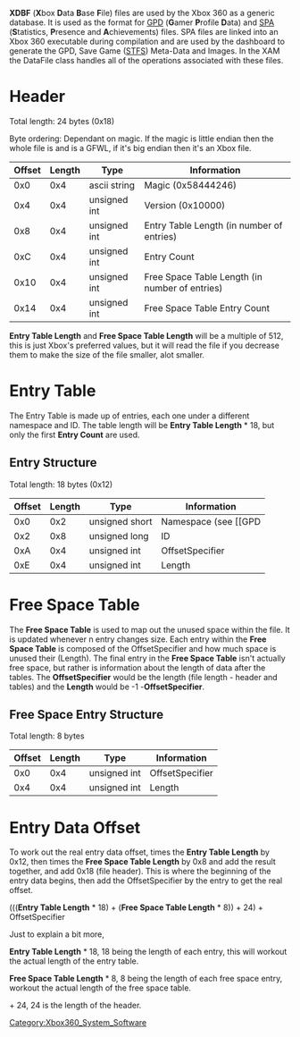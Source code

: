 **XDBF** (**X**box **D**ata **B**ase **F**ile) files are used by the
Xbox 360 as a generic database. It is used as the format for
[GPD](GPD "wikilink") (**G**amer **P**rofile **D**ata) and
[SPA](SPA "wikilink") (**S**tatistics, **P**resence and
**A**chievements) files. SPA files are linked into an Xbox 360
executable during compilation and are used by the dashboard to generate
the GPD, Save Game ([STFS](STFS "wikilink")) Meta-Data and Images. In
the XAM the DataFile class handles all of the operations associated with
these files.

# Header

Total length: 24 bytes (0x18)

Byte ordering: Dependant on magic. If the magic is little endian then
the whole file is and is a GFWL, if it's big endian then it's an Xbox
file.

| Offset | Length | Type         | Information                                    |
| ------ | ------ | ------------ | ---------------------------------------------- |
| 0x0    | 0x4    | ascii string | Magic (0x58444246)                             |
| 0x4    | 0x4    | unsigned int | Version (0x10000)                              |
| 0x8    | 0x4    | unsigned int | Entry Table Length (in number of entries)      |
| 0xC    | 0x4    | unsigned int | Entry Count                                    |
| 0x10   | 0x4    | unsigned int | Free Space Table Length (in number of entries) |
| 0x14   | 0x4    | unsigned int | Free Space Table Entry Count                   |

**Entry Table Length** and **Free Space Table Length** will be a
multiple of 512, this is just Xbox's preferred values, but it will read
the file if you decrease them to make the size of the file smaller, alot
smaller.

# Entry Table

The Entry Table is made up of entries, each one under a different
namespace and ID. The table length will be **Entry Table Length** \* 18,
but only the first **Entry Count** are used.

## Entry Structure

Total length: 18 bytes (0x12)

| Offset | Length | Type           | Information            |
| ------ | ------ | -------------- | ---------------------- |
| 0x0    | 0x2    | unsigned short | Namespace (see \[\[GPD |
| 0x2    | 0x8    | unsigned long  | ID                     |
| 0xA    | 0x4    | unsigned int   | OffsetSpecifier        |
| 0xE    | 0x4    | unsigned int   | Length                 |

# Free Space Table

The **Free Space Table** is used to map out the unused space within the
file. It is updated whenever n entry changes size. Each entry within the
**Free Space Table** is composed of the OffsetSpecifier and how much
space is unused their (Length). The final entry in the **Free Space
Table** isn't actually free space, but rather is information about the
length of data after the tables. The **OffsetSpecifier** would be the
length (file length - header and tables) and the **Length** would be -1
-**OffsetSpecifier**.

## Free Space Entry Structure

Total length: 8 bytes

| Offset | Length | Type         | Information     |
| ------ | ------ | ------------ | --------------- |
| 0x0    | 0x4    | unsigned int | OffsetSpecifier |
| 0x4    | 0x4    | unsigned int | Length          |

# Entry Data Offset

To work out the real entry data offset, times the **Entry Table Length**
by 0x12, then times the **Free Space Table Length** by 0x8 and add the
result together, and add 0x18 (file header). This is where the beginning
of the entry data begins, then add the OffsetSpecifier by the entry to
get the real offset.

(((**Entry Table Length** \* 18) + (**Free Space Table Length** \* 8)) +
24) + OffsetSpecifier

Just to explain a bit more,

**Entry Table Length** \* 18, 18 being the length of each entry, this
will workout the actual length of the entry table.

**Free Space Table Length** \* 8, 8 being the length of each free space
entry, workout the actual length of the free space table.

\+ 24, 24 is the length of the
header.

[Category:Xbox360_System_Software](Category_Xbox360_System_Software.md "wikilink")